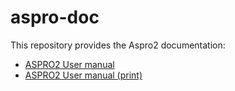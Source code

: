 # aspro-doc
This repository provides the Aspro2 documentation:
- [ASPRO2 User manual](./aspro-doc.md)
- [ASPRO2 User manual (print)](./aspro-doc-print.md)
